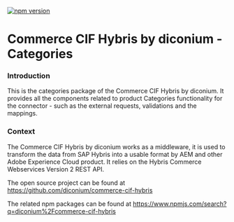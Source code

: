 [![npm version](https://badge.fury.io/js/%40diconium%2Fcommerce-cif-hybris-categories.svg)](https://www.npmjs.com/package/@diconium/commerce-cif-hybris-categories)

# Commerce CIF Hybris by diconium - Categories

### Introduction

This is the categories package of the Commerce CIF Hybris by diconium.
It provides all the components related to product Categories functionality for the connector - such as the external requests, validations and the mappings.

### Context

The Commerce CIF Hybris by diconium works as a middleware, it is used to transform the data from SAP Hybris into a usable format by AEM and other Adobe Experience Cloud product. It relies on the Hybris Commerce Webservices Version 2 REST API.

The open source project can be found at https://github.com/diconium/commerce-cif-hybris

The related npm packages can be found at https://www.npmjs.com/search?q=diconium%2Fcommerce-cif-hybris
